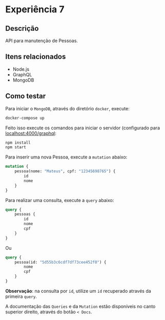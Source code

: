 # Experiência 7

## Descrição

API para manutenção de Pessoas.

## Itens relacionados

- Node.js
- GraphQL
- MongoDB

## Como testar

Para iniciar o `MongoDB`, através do diretório `docker`, execute:

```sh
docker-compose up
```

Feito isso execute os comandos para iniciar o servidor (configurado para [localhost:4000/graphql](http://localhost:4000/graphql):

```sh
npm install
npm start
```

Para inserir uma nova Pessoa, execute a `mutation` abaixo:

```graphql
mutation {
    pessoa(nome: "Mateus", cpf: "12345698765") {
        id
        nome
    }
}
```

Para realizar uma consulta, execute a `query` abaixo:

```graphql
query {
    pessoas {
        id
        nome
        cpf
    }
}
```

Ou

```graphql
query {
    pessoa(id: "5d55b3c6cdf7df73cee452f0") {
        nome
        cpf
    }
}
```

**Observação**: na consulta por `id`, utilize um `id` recuperado através da primeira `query`.

A documentação das `Queries` e da `Mutation` estão disponíveis no canto superior direito, através do botão `< Docs`.

